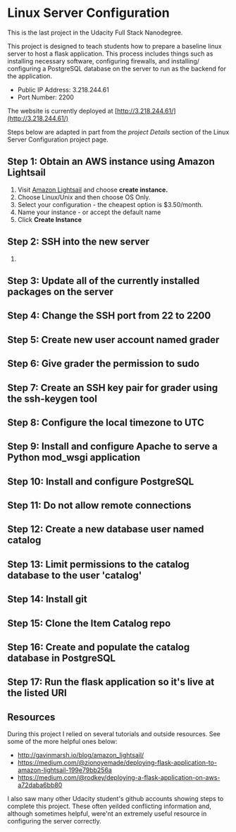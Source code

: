 # Linux Server Configuration

This is the last project in the Udacity Full Stack Nanodegree. 

This project is designed to teach students how to prepare a baseline linux server to host a flask application. This process includes things such as installing necessary software, configuring firewalls, and installing/ configuring a PostgreSQL database on the server to run as the backend for the application. 

* Public IP Address: 3.218.244.61
* Port Number: 2200

The website is currently deployed at [http://3.218.244.61/](http://3.218.244.61/)

Steps below are adapted in part from the *project Details* section of the Linux Server Configuration project page. 

## Step 1: Obtain an AWS instance using Amazon Lightsail 

1. Visit [Amazon Lightsail](lightsail.aws.amazon.com) and choose **create instance.**
2. Choose Linux/Unix and then choose OS Only.
3. Select your configuration - the cheapest option is $3.50/month.
4. Name your instance - or accept the default name
4. Click **Create Instance**

## Step 2: SSH into the new server
1. 

## Step 3: Update all of the currently installed packages on the server

## Step 4: Change the SSH port from 22 to 2200

## Step 5: Create new user account named grader 

## Step 6: Give grader the permission to sudo

## Step 7: Create an SSH key pair for grader using the ssh-keygen tool

## Step 8: Configure the local timezone to UTC

## Step 9: Install and configure Apache to serve a Python mod_wsgi application

## Step 10: Install and configure PostgreSQL

## Step 11: Do not allow remote connections

## Step 12: Create a new database user named catalog

## Step 13: Limit permissions to the catalog database to the user 'catalog'

## Step 14: Install git

## Step 15: Clone the Item Catalog repo

## Step 16: Create and populate the catalog database in PostgreSQL 

## Step 17: Run the flask application so it's live at the listed URI

## Resources

During this project I relied on several tutorials and outside resources. See some of the more helpful ones below:

* http://gavinmarsh.io/blog/amazon_lightsail/
* https://medium.com/@zionoyemade/deploying-flask-application-to-amazon-lightsail-199e79bb256a
* https://medium.com/@rodkey/deploying-a-flask-application-on-aws-a72daba6bb80

I also saw many other Udacity student's github accounts showing steps to complete this project. These often yeilded conflicting information and, although sometimes helpful, were'nt an extremely useful resource in configuring the server correctly. 
